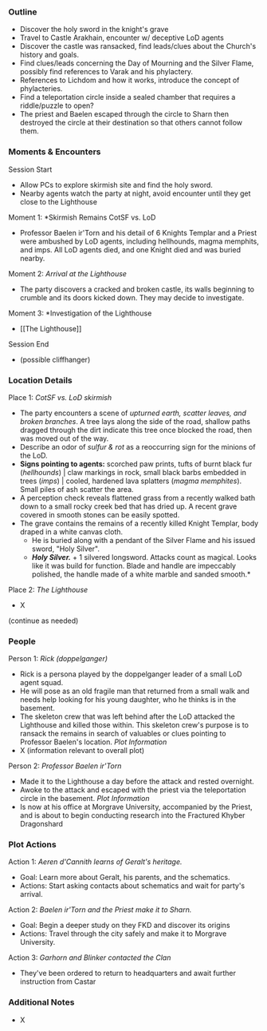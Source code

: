 ### Outline
- Discover the holy sword in the knight's grave
- Travel to Castle Arakhain, encounter w/ deceptive LoD agents
- Discover the castle was ransacked, find leads/clues about the Church's history and goals.
- Find clues/leads concerning the Day of Mourning and the Silver Flame, possibly find references to Varak and his phylactery.
- References to Lichdom and how it works, introduce the concept of phylacteries.
- Find a teleportation circle inside a sealed chamber that requires a riddle/puzzle to open? 
- The priest and Baelen escaped through the circle to Sharn then destroyed the circle at their destination so that others cannot follow them.
### Moments & Encounters

Session Start
- Allow PCs to explore skirmish site and find the holy sword.
- Nearby agents watch the party at night, avoid encounter until they get close to the Lighthouse

Moment 1: *Skirmish Remains CotSF vs. LoD
- Professor Baelen ir'Torn and his detail of 6 Knights Templar and a Priest were ambushed by LoD agents, including hellhounds, magma memphits, and imps. All LoD agents died, and one Knight died and was buried nearby.

Moment 2: *Arrival at the Lighthouse*
- The party discovers a cracked and broken castle, its walls beginning to crumble and its doors kicked down. They may decide to investigate.

Moment 3: *Investigation of the Lighthouse
- [[The Lighthouse]]

Session End
- (possible cliffhanger)

### Location Details

Place 1: *CotSF vs. LoD skirmish*
- The party encounters a scene of *upturned earth, scatter leaves, and broken branches*. A tree lays along the side of the road, shallow paths dragged through the dirt indicate this tree once blocked the road, then was moved out of the way.
- Describe an odor of *sulfur & rot* as a reoccurring sign for the minions of the LoD.
- **Signs pointing to agents:** scorched paw prints, tufts of burnt black fur (*hellhounds*) | claw markings in rock, small black barbs embedded in trees (*imps*) | cooled, hardened lava splatters (*magma memphites*). Small piles of ash scatter the area.
- A perception check reveals flattened grass from a recently walked bath down to a small rocky creek bed that has dried up. A recent grave covered in smooth stones can be easily spotted.
- The grave contains the remains of a recently killed Knight Templar, body draped in a white canvas cloth.
	- He is buried along with a pendant of the Silver Flame and his issued sword, "Holy Silver".
	- ***Holy Silver.*** + 1 silvered longsword. Attacks count as magical. Looks like it was build for function. Blade and handle are impeccably polished, the handle made of a white marble and sanded smooth.*

Place 2: *The Lighthouse*
- X

(continue as needed)
### People

Person 1: *Rick (doppelganger)*
- Rick is a persona played by the doppelganger leader of a small LoD agent squad.
- He will pose as an old fragile man that returned from a small walk and needs help looking for his young daughter, who he thinks is in the basement.
- The skeleton crew that was left behind after the LoD attacked the Lighthouse and killed those within. This skeleton crew's purpose is to ransack the remains in search of valuables or clues pointing to Professor Baelen's location.
*Plot Information*
- X (information relevant to overall plot)

Person 2: *Professor Baelen ir'Torn*
- Made it to the Lighthouse a day before the attack and rested overnight.
- Awoke to the attack and escaped with the priest via the teleportation circle in the basement.
*Plot Information*
- Is now at his office at Morgrave University, accompanied by the Priest, and is about to begin conducting research into the Fractured Khyber Dragonshard
### Plot Actions

Action 1: *Aeren d'Cannith learns of Geralt's heritage.*
- Goal: Learn more about Geralt, his parents, and the schematics.
- Actions: Start asking contacts about schematics and wait for party's arrival.

Action 2: *Baelen ir'Torn and the Priest make it to Sharn.*
- Goal: Begin a deeper study on they FKD and discover its origins
- Actions: Travel through the city safely and make it to Morgrave University.

Action 3: *Garhorn and Blinker contacted the Clan*
- They've been ordered to return to headquarters and await further instruction from Castar
### Additional Notes
- X
